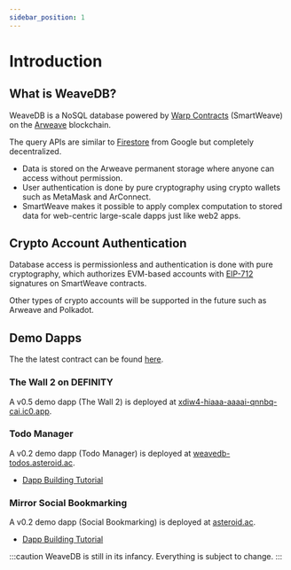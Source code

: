 ```yaml
---
sidebar_position: 1
---
```


# Introduction

## What is WeaveDB?

WeaveDB is a NoSQL database powered by [Warp Contracts](https://warp.cc/) (SmartWeave) on the [Arweave](https://www.arweave.org/) blockchain.

The query APIs are similar to [Firestore](https://firebase.google.com/docs/firestore) from Google but completely decentralized.

- Data is stored on the Arweave permanent storage where anyone can access without permission.
- User authentication is done by pure cryptography using crypto wallets such as MetaMask and ArConnect.
- SmartWeave makes it possible to apply complex computation to stored data for web-centric large-scale dapps just like web2 apps.

## Crypto Account Authentication

Database access is permissionless and authentication is done with pure cryptography, which authorizes EVM-based accounts with [EIP-712](https://eips.ethereum.org/EIPS/eip-712) signatures on SmartWeave contracts.

Other types of crypto accounts will be supported in the future such as Arweave and Polkadot.

## Demo Dapps

The the latest contract can be found [here](/docs/sdk/version).

### The Wall 2 on DEFINITY

A v0.5 demo dapp (The Wall 2) is deployed at [xdiw4-hiaaa-aaaai-qnnbq-cai.ic0.app](https://xdiw4-hiaaa-aaaai-qnnbq-cai.ic0.app).

### Todo Manager

A v0.2 demo dapp (Todo Manager) is deployed at [weavedb-todos.asteroid.ac](https://weavedb-todos.asteroid.ac).

- [Dapp Building Tutorial](/docs/examples/todos)

### Mirror Social Bookmarking

A v0.2 demo dapp (Social Bookmarking) is deployed at [asteroid.ac](https://asteroid.ac).

- [Dapp Building Tutorial](/docs/examples/bookmarks)

:::caution
WeaveDB is still in its infancy. Everything is subject to change.
:::
